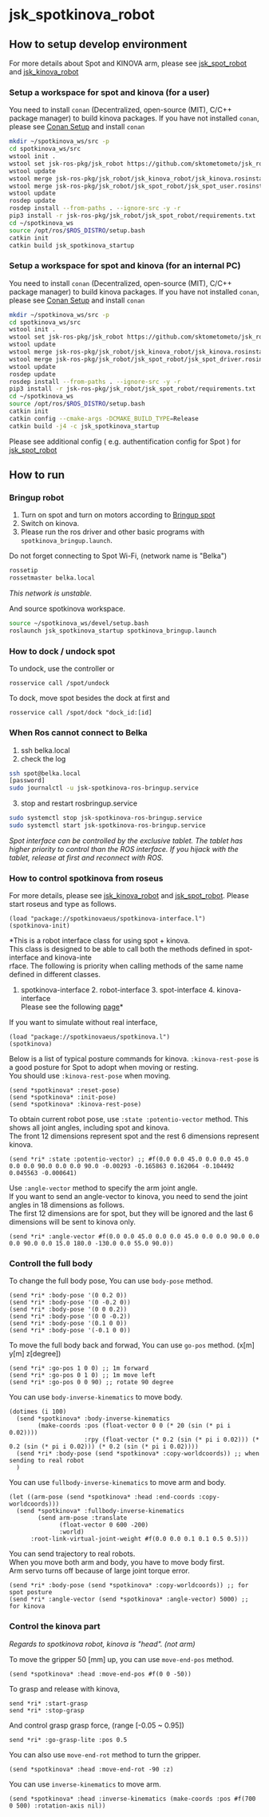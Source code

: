 # jsk_spotkinova_robot

## How to setup develop environment

For more details about Spot and KINOVA arm,
please see [jsk_spot_robot](../jsk_spot_robot) and [jsk_kinova_robot](../jsk_kinova_robot)

### Setup a workspace for spot and kinova (for a user)

You need to install `conan` (Decentralized, open-source (MIT), C/C++ package manager) to build kinova packages.
If you have not installed `conan`, please see [Conan Setup](../jsk_kinova_robot#conan-setup) and install `conan`

```bash
mkdir ~/spotkinova_ws/src -p
cd spotkinova_ws/src
wstool init .
wstool set jsk-ros-pkg/jsk_robot https://github.com/sktometometo/jsk_robot.git --git -v develop/spot
wstool update
wstool merge jsk-ros-pkg/jsk_robot/jsk_kinova_robot/jsk_kinova.rosinstall
wstool merge jsk-ros-pkg/jsk_robot/jsk_spot_robot/jsk_spot_user.rosinstall
wstool update
rosdep update
rosdep install --from-paths . --ignore-src -y -r
pip3 install -r jsk-ros-pkg/jsk_robot/jsk_spot_robot/requirements.txt
cd ~/spotkinova_ws
source /opt/ros/$ROS_DISTRO/setup.bash
catkin init
catkin build jsk_spotkinova_startup
```

### Setup a workspace for spot and kinova (for an internal PC)

You need to install `conan` (Decentralized, open-source (MIT), C/C++ package manager) to build kinova packages.
If you have not installed `conan`, please see [Conan Setup](../jsk_kinova_robot#conan-setup) and install `conan`

```bash
mkdir ~/spotkinova_ws/src -p
cd spotkinova_ws/src
wstool init .
wstool set jsk-ros-pkg/jsk_robot https://github.com/sktometometo/jsk_robot.git --git -v develop/spot
wstool update
wstool merge jsk-ros-pkg/jsk_robot/jsk_kinova_robot/jsk_kinova.rosinstall
wstool merge jsk-ros-pkg/jsk_robot/jsk_spot_robot/jsk_spot_driver.rosinstall
wstool update
rosdep update
rosdep install --from-paths . --ignore-src -y -r
pip3 install -r jsk-ros-pkg/jsk_robot/jsk_spot_robot/requirements.txt
cd ~/spotkinova_ws
source /opt/ros/$ROS_DISTRO/setup.bash
catkin init
catkin config --cmake-args -DCMAKE_BUILD_TYPE=Release
catkin build -j4 -c jsk_spotkinova_startup
```

Please see additional config ( e.g. authentification config for Spot ) for [jsk_spot_robot](../jsk_spot_robot#How-to-run)

## How to run

### Bringup robot

1. Turn on spot and turn on motors according to [Bringup spot](../jsk_spot_robot#bringup-spot) 
2. Switch on kinova.
3. Please run the ros driver and other basic programs with `spotkinova_bringup.launch`.

Do not forget connecting to Spot Wi-Fi, (network name is "Belka")

```bash
rossetip
rossetmaster belka.local
```
*This network is unstable.*

And source spotkinova workspace.

```bash
source ~/spotkinova_ws/devel/setup.bash
roslaunch jsk_spotkinova_startup spotkinova_bringup.launch
```

### How to dock / undock spot

To undock, use the controller or

```
rosservice call /spot/undock
```

To dock, move spot besides the dock at first and

```
rosservice call /spot/dock "dock_id:[id]
````

### When Ros cannot connect to Belka

1. ssh belka.local
2. check the log

```bash
ssh spot@belka.local
[password]
sudo journalctl -u jsk-spotkinova-ros-bringup.service
```

3. stop and restart rosbringup.service

```bash
sudo systemctl stop jsk-spotkinova-ros-bringup.service
sudo systemctl start jsk-spotkinova-ros-bringup.service
```

*Spot interface can be controlled by the exclusive tablet.
The tablet has higher priority to control than the ROS interface.
If you hijack with the tablet, release at first and reconnect with ROS.*


### How to control spotkinova from roseus

For more details, please see [jsk_kinova_robot](../jsk_kinova_robot#use-euslisp-model) and [jsk_spot_robot](../jsk_spot_robot).
Please start roseus and type as follows.

```
(load "package://spotkinovaeus/spotkinova-interface.l")
(spotkinova-init)
```
*This is a robot interface class for using spot + kinova.                    
This class is designed to be able to call both the methods defined in spot-interface and kinova-inte\
rface.
The following is priority when calling methods of the same name defined in different classes.        
1. spotkinova-interface 2. robot-interface 3. spot-interface 4. kinova-interface                     
Please see the following [page](https://github.com/euslisp/EusLisp/issues/454#issuecomment-863136824)*

If you want to simulate without real interface,

```
(load "package://spotkinovaeus/spotkinova.l")
(spotkinova)
```

Below is a list of typical posture commands for kinova.
`:kinova-rest-pose` is a good posture for Spot to adopt when moving or resting.  
You should use `:kinova-rest-pose` when moving.
```
(send *spotkinova* :reset-pose)
(send *spotkinova* :init-pose)
(send *spotkinova* :kinova-rest-pose)
```

To obtain current robot pose, use `:state :potentio-vector` method.
This shows all joint angles, including spot and kinova.  
The front 12 dimensions represent spot and the rest 6 dimensions represent kinova.
```
(send *ri* :state :potentio-vector) ;; #f(0.0 0.0 45.0 0.0 0.0 45.0 0.0 0.0 90.0 0.0 0.0 90.0 -0.00293 -0.165863 0.162064 -0.104492 0.045563 -0.000641)
```
Use `:angle-vector` method to specify the arm joint angle.  
If you want to send an angle-vector to kinova, you need to send the joint angles in 18 dimensions as follows.  
The first 12 dimensions are for spot, but they will be ignored and the last 6 dimensions will be sent to kinova only.
```
(send *ri* :angle-vector #f(0.0 0.0 45.0 0.0 0.0 45.0 0.0 0.0 90.0 0.0 0.0 90.0 0.0 15.0 180.0 -130.0 0.0 55.0 90.0))

```
### Controll the full body

To change the full body pose, You can use `body-pose` method.
```
(send *ri* :body-pose '(0 0.2 0))
(send *ri* :body-pose '(0 -0.2 0))
(send *ri* :body-pose '(0 0 0.2))
(send *ri* :body-pose '(0 0 -0.2))
(send *ri* :body-pose '(0.1 0 0))
(send *ri* :body-pose '(-0.1 0 0))
```
To move the full body back and forwad, You can use `go-pos` method.
(x[m] y[m] z[degree])
```
(send *ri* :go-pos 1 0 0) ;; 1m forward
(send *ri* :go-pos 0 1 0) ;; 1m move left
(send *ri* :go-pos 0 0 90) ;; rotate 90 degree
```
You can use `body-inverse-kinematics` to move body.
```
(dotimes (i 100)
  (send *spotkinova* :body-inverse-kinematics
        (make-coords :pos (float-vector 0 0 (* 20 (sin (* pi i 0.02))))
                     :rpy (float-vector (* 0.2 (sin (* pi i 0.02))) (* 0.2 (sin (* pi i 0.02))) (* 0.2 (sin (* pi i 0.02))))
  (send *ri* :body-pose (send *spotkinova* :copy-worldcoords)) ;; when sending to real robot
  )
```
You can use `fullbody-inverse-kinematics` to move arm and body.
```
(let ((arm-pose (send *spotkinova* :head :end-coords :copy-worldcoords)))
  (send *spotkinova* :fullbody-inverse-kinematics
        (send arm-pose :translate
              (float-vector 0 600 -200)
              :world)
      :root-link-virtual-joint-weight #f(0.0 0.0 0.1 0.1 0.5 0.5)))
```
You can send trajectory to real robots.  
When you move both arm and body, you have to move body first.  
Arm servo turns off because of large joint torque error.  
```
(send *ri* :body-pose (send *spotkinova* :copy-worldcoords)) ;; for spot posture
(send *ri* :angle-vector (send *spotkinova* :angle-vector) 5000) ;; for kinova
```

### Control the kinova part

*Regards to spotkinova robot, kinova is "head". (not arm)*

To move the gripper 50 [mm] up, you can use `move-end-pos` method.
```
(send *spotkinova* :head :move-end-pos #f(0 0 -50))
```
To grasp and release with kinova, 
```
send *ri* :start-grasp 
send *ri* :stop-grasp
```
And control grasp grasp force, (range [-0.05 ~ 0.95])
```
send *ri* :go-grasp-lite :pos 0.5
```

You can also use `move-end-rot` method to turn the gripper.
```
(send *spotkinova* :head :move-end-rot -90 :z)
```
You can use `inverse-kinematics` to move arm.
```
(send *spotkinova* :head :inverse-kinematics (make-coords :pos #f(700 0 500) :rotation-axis nil))
```
